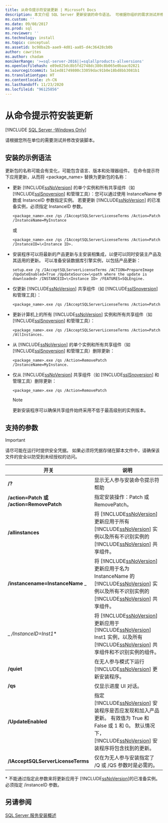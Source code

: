 ```yaml
---
title: 从命令提示符安装更新 | Microsoft Docs
description: 本文介绍 SQL Server 更新安装的命令语法。 可根据你组织的需求测试并修改安装脚本。
ms.custom: ''
ms.date: 09/08/2017
ms.prod: sql
ms.reviewer: ''
ms.technology: install
ms.topic: conceptual
ms.assetid: bc98ba2b-aae9-4d01-aa85-d4c36428cb0b
author: cawrites
ms.author: chadam
monikerRange: '>=sql-server-2016||=sqlallproducts-allversions'
ms.openlocfilehash: e89e825dc8b5fd2748dc380c8b065e0baac02821
ms.sourcegitcommit: 5a1ed81749800c33059dac91b0e18bd8bb3081b1
ms.translationtype: HT
ms.contentlocale: zh-CN
ms.lasthandoff: 11/23/2020
ms.locfileid: "96125856"
---
```

# <a name="installing-updates-from-the-command-prompt"></a>从命令提示符安装更新

[!INCLUDE [SQL Server -Windows Only](../../includes/applies-to-version/sql-windows-only.md)]

请根据您所在单位的需要测试并修改安装脚本。 
 
## <a name="sample-syntax-for-installation"></a>安装的示例语法 
更新包的名称可能会有变化，可能包含语言、版本和处理器组件。 在命令提示符下应用更新，从而将 <package_name> 替换为更新包的名称： 
 
- 更新 [!INCLUDE[ssNoVersion](../../includes/ssnoversion-md.md)] 的单个实例和所有共享组件（如 [!INCLUDE[ssISnoversion](../../includes/ssisnoversion-md.md)] 和管理工具）：您可以通过使用 InstanceName 参数或 InstanceID 参数指定实例。 若要更新 [!INCLUDE[ssNoVersion](../../includes/ssnoversion-md.md)] 的已准备实例，必须指定 InstanceID 参数。

    ```
    <package_name>.exe /qs /IAcceptSQLServerLicenseTerms /Action=Patch /InstanceName=MyInstance
    ```
    或 
    ```
    <package_name>.exe /qs /IAcceptSQLServerLicenseTerms /Action=Patch /InstanceID=\<Instance ID>. 
    ```

- 安装程序可以将最新的产品更新与主安装相集成，以便可以同时安装主产品及其适用的更新。 可以准备安装数据库引擎实例，以包括产品更新： 

    ```
    setup.exe /q /IAcceptSQLServerLicenseTerms /ACTION=PrepareImage /UpdateEnabled=True /UpdateSource=\<path where the update is downloaded> /INSTANCEID=\<Instance ID> /FEATURES=SQLEngine. 
    ```

- 仅更新 [!INCLUDE[ssNoVersion](../../includes/ssnoversion-md.md)] 共享组件（如 [!INCLUDE[ssISnoversion](../../includes/ssisnoversion-md.md)] 和管理工具）： 

    ```
    <package_name>.exe /qs /IAcceptSQLServerLicenseTerms /Action=Patch 
    ```

- 更新计算机上的所有 [!INCLUDE[ssNoVersion](../../includes/ssnoversion-md.md)] 实例和所有共享组件（如 [!INCLUDE[ssISnoversion](../../includes/ssisnoversion-md.md)] 和管理工具）： 

    ```
    <package_name>.exe /qs /IAcceptSQLServerLicenseTerms /Action=Patch /AllInstances. 
    ```

- 从 [!INCLUDE[ssNoVersion](../../includes/ssnoversion-md.md)] 的单个实例和所有共享组件（如 [!INCLUDE[ssISnoversion](../../includes/ssisnoversion-md.md)] 和管理工具）删除更新： 

    ```
    <package_name>.exe /qs /Action=RemovePatch /InstanceName=MyInstance. 
    ```

- 仅从 [!INCLUDE[ssNoVersion](../../includes/ssnoversion-md.md)] 共享组件（如 [!INCLUDE[ssISnoversion](../../includes/ssisnoversion-md.md)] 和管理工具）删除更新： 

    ```
    <package_name>.exe /qs /Action=RemovePatch 
    ```

  > [!NOTE] 
  > 更新安装程序可以确保共享组件始终采用不低于最高级别的实例版本。 
 
## <a name="supported-parameters"></a>支持的参数 
 
> [!IMPORTANT] 
> 请尽可能在运行时提供安全凭据。 如果必须将凭据存储在脚本文件中，请确保该文件的安全以防受到未经授权的访问。 
 
|开关|说明| 
|------------|-----------------| 
|**/?**|显示无人参与安装命令提示符帮助| 
|**/action=Patch 或 /action=RemovePatch**|指定安装操作：Patch 或 RemovePatch。| 
|**/allinstances**|将 [!INCLUDE[ssNoVersion](../../includes/ssnoversion-md.md)] 更新应用于所有 [!INCLUDE[ssNoVersion](../../includes/ssnoversion-md.md)] 实例以及所有不识别实例的 [!INCLUDE[ssNoVersion](../../includes/ssnoversion-md.md)] 共享组件。| 
|**/instancename=InstanceName** _|将 [!INCLUDE[ssNoVersion](../../includes/ssnoversion-md.md)] 更新应用于名为 InstanceName 的 [!INCLUDE[ssNoVersion](../../includes/ssnoversion-md.md)] 实例以及所有不识别实例的 [!INCLUDE[ssNoVersion](../../includes/ssnoversion-md.md)] 共享组件。| 
|_ */InstanceID=Inst1**|将 [!INCLUDE[ssNoVersion](../../includes/ssnoversion-md.md)] 更新应用于 [!INCLUDE[ssNoVersion](../../includes/ssnoversion-md.md)] Inst1 实例，以及所有 [!INCLUDE[ssNoVersion](../../includes/ssnoversion-md.md)] 共享组件和不识别实例的组件。| 
|**/quiet**|在无人参与模式下运行 [!INCLUDE[ssNoVersion](../../includes/ssnoversion-md.md)] 更新安装程序。| 
|**/qs**|仅显示进度 UI 对话。| 
|**/UpdateEnabled**|指定 [!INCLUDE[ssNoVersion](../../includes/ssnoversion-md.md)] 安装程序是否应发现和加入产品更新。 有效值为 True 和 False 或 1 和 0。 默认情况下， [!INCLUDE[ssNoVersion](../../includes/ssnoversion-md.md)] 安装程序将包含找到的更新。| 
|**/IAcceptSQLServerLicenseTerms**|仅在为无人参与安装指定了 /Q 或 /QS 参数时是必需的。| 
 
 \* 不能通过指定此参数来将更新应用于 [!INCLUDE[ssNoVersion](../../includes/ssnoversion-md.md)]的已准备实例。 必须指定 /instanceID 参数。 
 
## <a name="see-also"></a>另请参阅 
 [SQL Server 服务安装概述](./install-sql-server-servicing-updates.md) 
 
